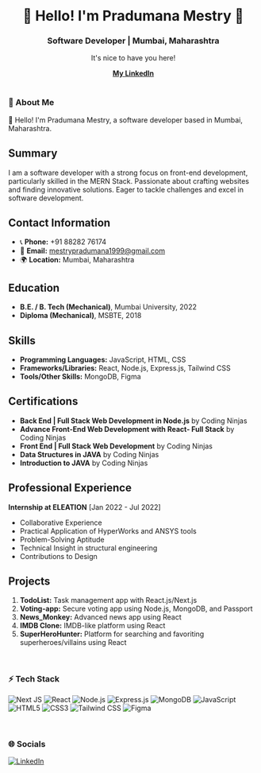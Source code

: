 <!-- About Me -->
<br />

<div align="center">
  <h1 align="center">💠 Hello! I'm Pradumana Mestry 💠</h1>
  <h3 align="center">Software Developer | Mumbai, Maharashtra</h3>

  <p align="center">It's nice to have you here!</p>
  <a href="www.linkedin.com/in/7he9ighe0wl"><strong>My LinkedIn</strong></a>
</div>

<br />

### 💫 About Me

👋 Hello! I'm Pradumana Mestry, a software developer based in Mumbai, Maharashtra.

## Summary

I am a software developer with a strong focus on front-end development, particularly skilled in the MERN Stack. Passionate about crafting websites and finding innovative solutions. Eager to tackle challenges and excel in software development.

## Contact Information

- 📞 **Phone:** +91 88282 76174
- 📧 **Email:** mestrypradumana1999@gmail.com
- 🌍 **Location:** Mumbai, Maharashtra

## Education

- **B.E. / B. Tech (Mechanical)**, Mumbai University, 2022
- **Diploma (Mechanical)**, MSBTE, 2018

## Skills

- **Programming Languages:** JavaScript, HTML, CSS
- **Frameworks/Libraries:** React, Node.js, Express.js, Tailwind CSS
- **Tools/Other Skills:** MongoDB, Figma

## Certifications

- **Back End | Full Stack Web Development in Node.js** by Coding Ninjas
- **Advance Front-End Web Development with React- Full Stack** by Coding Ninjas
- **Front End | Full Stack Web Development** by Coding Ninjas
- **Data Structures in JAVA** by Coding Ninjas
- **Introduction to JAVA** by Coding Ninjas

## Professional Experience

**Internship at ELEATION** [Jan 2022 - Jul 2022]
- Collaborative Experience
- Practical Application of HyperWorks and ANSYS tools
- Problem-Solving Aptitude
- Technical Insight in structural engineering
- Contributions to Design

## Projects

1. **TodoList:** Task management app with React.js/Next.js
2. **Voting-app:** Secure voting app using Node.js, MongoDB, and Passport
3. **News_Monkey:** Advanced news app using React
4. **IMDB Clone:** IMDB-like platform using React
5. **SuperHeroHunter:** Platform for searching and favoriting superheroes/villains using React

<!-- Tech Stack -->
<br />

### ⚡ Tech Stack

![Next JS](https://img.shields.io/badge/Next-black?style=for-the-badge&logo=next.js&logoColor=white)
![React](https://img.shields.io/badge/react-%2320232a.svg?style=for-the-badge&logo=react&logoColor=%2361DAFB)
![Node.js](https://img.shields.io/badge/node.js-6DA55F?style=for-the-badge&logo=node.js&logoColor=white)
![Express.js](https://img.shields.io/badge/express.js-%23404d59.svg?style=for-the-badge&logo=express&logoColor=%2361DAFB)
![MongoDB](https://img.shields.io/badge/MongoDB-%234ea94b.svg?style=for-the-badge&logo=mongodb&logoColor=white)
![JavaScript](https://img.shields.io/badge/javascript-%23323330.svg?style=for-the-badge&logo=javascript&logoColor=%23F7DF1E)
![HTML5](https://img.shields.io/badge/html5-%23E34F26.svg?style=for-the-badge&logo=html5&logoColor=white)
![CSS3](https://img.shields.io/badge/css3-%231572B6.svg?style=for-the-badge&logo=css3&logoColor=white)
![Tailwind CSS](https://img.shields.io/badge/tailwindcss-%2338B2AC.svg?style=for-the-badge&logo=tailwind-css&logoColor=white)
![Figma](https://img.shields.io/badge/figma-%23F24E1E.svg?style=for-the-badge&logo=figma&logoColor=white)

<!-- Social -->
<br />

### 🌐 Socials

[![LinkedIn](https://img.shields.io/badge/LinkedIn-%230077B5.svg?logo=linkedin&logoColor=white)](www.linkedin.com/in/7he9ighe0wl)

